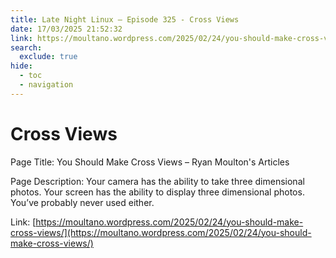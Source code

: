```yaml
---
title: Late Night Linux – Episode 325 - Cross Views
date: 17/03/2025 21:52:32
link: https://moultano.wordpress.com/2025/02/24/you-should-make-cross-views/
search:
  exclude: true
hide:
  - toc
  - navigation
---
```


# Cross Views

Page Title: You Should Make Cross Views – Ryan Moulton's Articles

Page Description: Your camera has the ability to take three dimensional photos. Your screen has the ability to display three dimensional photos. You’ve probably never used either. 

Link: [https://moultano.wordpress.com/2025/02/24/you-should-make-cross-views/](https://moultano.wordpress.com/2025/02/24/you-should-make-cross-views/)